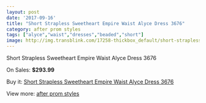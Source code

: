 ```yaml
---
layout: post
date: '2017-09-16'
title: "Short Strapless Sweetheart Empire Waist Alyce Dress 3676"
category: after prom styles
tags: ["alyce","waist","dresses","beaded","short"]
image: http://img.transblink.com/17258-thickbox_default/short-strapless-sweetheart-empire-waist-alyce-dress-3676.jpg
---
```

Short Strapless Sweetheart Empire Waist Alyce Dress 3676

On Sales: **$293.99**
<a href="https://www.transblink.com/en/after-prom-styles/5440-short-strapless-sweetheart-empire-waist-alyce-dress-3676.html"><amp-img layout="responsive" width="600" height="600" src="//img.transblink.com/17258-thickbox_default/short-strapless-sweetheart-empire-waist-alyce-dress-3676.jpg" alt="Short Strapless Sweetheart Empire Waist Alyce Dress 3676 0" /></a>
<a href="https://www.transblink.com/en/after-prom-styles/5440-short-strapless-sweetheart-empire-waist-alyce-dress-3676.html"><amp-img layout="responsive" width="600" height="600" src="//img.transblink.com/17261-thickbox_default/short-strapless-sweetheart-empire-waist-alyce-dress-3676.jpg" alt="Short Strapless Sweetheart Empire Waist Alyce Dress 3676 1" /></a>
<a href="https://www.transblink.com/en/after-prom-styles/5440-short-strapless-sweetheart-empire-waist-alyce-dress-3676.html"><amp-img layout="responsive" width="600" height="600" src="//img.transblink.com/17260-thickbox_default/short-strapless-sweetheart-empire-waist-alyce-dress-3676.jpg" alt="Short Strapless Sweetheart Empire Waist Alyce Dress 3676 2" /></a>
<a href="https://www.transblink.com/en/after-prom-styles/5440-short-strapless-sweetheart-empire-waist-alyce-dress-3676.html"><amp-img layout="responsive" width="600" height="600" src="//img.transblink.com/17259-thickbox_default/short-strapless-sweetheart-empire-waist-alyce-dress-3676.jpg" alt="Short Strapless Sweetheart Empire Waist Alyce Dress 3676 3" /></a>

Buy it: [Short Strapless Sweetheart Empire Waist Alyce Dress 3676](https://www.transblink.com/en/after-prom-styles/5440-short-strapless-sweetheart-empire-waist-alyce-dress-3676.html "Short Strapless Sweetheart Empire Waist Alyce Dress 3676")

View more: [after prom styles](https://www.transblink.com/en/55-after-prom-styles "after prom styles")